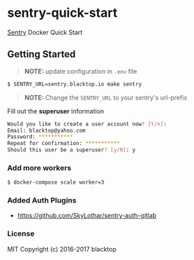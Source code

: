 sentry-quick-start
==================

[Sentry](https://docs.sentry.io) Docker Quick Start

Getting Started
---------------

> **NOTE:** update configuration in `.env` file

```bash
$ SENTRY_URL=sentry.blacktop.io make sentry
```

> **NOTE:** Change the `SENTRY_URL` to your sentry's url-prefix

Fill out the **superuser** information

```bash
Would you like to create a user account now? [Y/n]:
Email: blacktop@yahoo.com
Password: ***********
Repeat for confirmation: ***********
Should this user be a superuser? [y/N]: y
```

### Add more workers

```bash
$ docker-compose scale worker=3
```

### Added Auth Plugins

-	https://github.com/SkyLothar/sentry-auth-gitlab

### License

MIT Copyright (c) 2016-2017 blacktop

